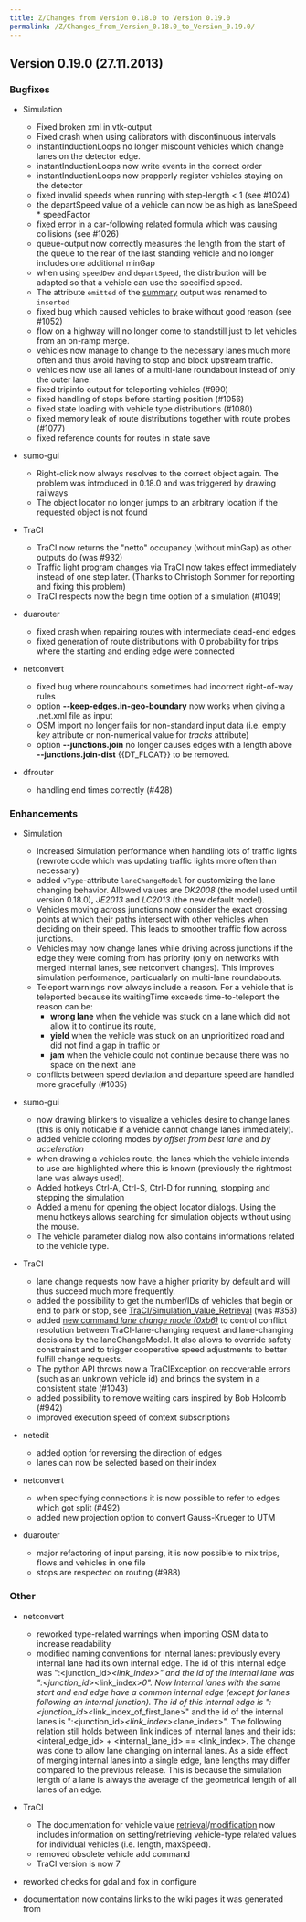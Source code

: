 ```yaml
---
title: Z/Changes from Version 0.18.0 to Version 0.19.0
permalink: /Z/Changes_from_Version_0.18.0_to_Version_0.19.0/
---
```


## Version 0.19.0 (27.11.2013)

### Bugfixes

- Simulation
  - Fixed broken xml in vtk-output
  - Fixed crash when using calibrators with discontinuous intervals
  - instantInductionLoops no longer miscount vehicles which change
    lanes on the detector edge.
  - instantInductionLoops now write events in the correct order
  - instantInductionLoops now propperly register vehicles staying on
    the detector
  - fixed invalid speeds when running with step-length < 1 (see #1024)
  - the departSpeed value of a vehicle can now be as high as
    laneSpeed \* speedFactor
  - fixed error in a car-following related formula which was causing
    collisions (see #1026)
  - queue-output now correctly measures the length from the start of
    the queue to the rear of the last standing vehicle and no longer
    includes one additional minGap
  - when using `speedDev` and
    `departSpeed`, the distribution will
    be adapted so that a vehicle can use the specified speed.
  - The attribute `emitted` of the
    [summary](../Simulation/Output/Summary.md) output was
    renamed to `inserted`
  - fixed bug which caused vehicles to brake without good reason
    (see #1052)
  - flow on a highway will no longer come to standstill just to let
    vehicles from an on-ramp merge.
  - vehicles now manage to change to the necessary lanes much more
    often and thus avoid having to stop and block upstream traffic.
  - vehicles now use all lanes of a multi-lane roundabout instead of
    only the outer lane.
  - fixed tripinfo output for teleporting vehicles
    (#990)
  - fixed handling of stops before starting position
    (#1056)
  - fixed state loading with vehicle type distributions
    (#1080)
  - fixed memory leak of route distributions together with route
    probes
    (#1077)
  - fixed reference counts for routes in state save

- sumo-gui
  - Right-click now always resolves to the correct object again. The
    problem was introduced in 0.18.0 and was triggered by drawing
    railways
  - The object locator no longer jumps to an arbitrary location if
    the requested object is not found

- TraCI
  - TraCI now returns the "netto" occupancy (without minGap) as
    other outputs do (was #932)
  - Traffic light program changes via TraCI now takes effect
    immediately instead of one step later. (Thanks to Christoph
    Sommer for reporting and fixing this problem)
  - TraCI respects now the begin time option of a simulation
    (#1049)

- duarouter
  - fixed crash when repairing routes with intermediate dead-end
    edges
  - fixed generation of route distributions with 0 probability for
    trips where the starting and ending edge were connected

- netconvert
  - fixed bug where roundabouts sometimes had incorrect right-of-way
    rules
  - option **--keep-edges.in-geo-boundary** now works when giving a .net.xml file as input
  - OSM import no longer fails for non-standard input data (i.e.
    empty *key* attribute or non-numerical value for *tracks*
    attribute)
  - option **--junctions.join** no longer causes edges with a length above **--junctions.join-dist** {{DT_FLOAT}} to be
    removed.

- dfrouter
  - handling end times correctly
    (#428)

### Enhancements

- Simulation
  - Increased Simulation performance when handling lots of traffic
    lights (rewrote code which was updating traffic lights more
    often than necessary)
  - added `vType`-attribute
    `laneChangeModel` for customizing the
    lane changing behavior. Allowed values are *DK2008* (the model
    used until version 0.18.0), *JE2013* and *LC2013* (the new
    default model).
  - Vehicles moving across junctions now consider the exact crossing
    points at which their paths intersect with other vehicles when
    deciding on their speed. This leads to smoother traffic flow
    across junctions.
  - Vehicles may now change lanes while driving across junctions if
    the edge they were coming from has priority (only on networks
    with merged internal lanes, see netconvert changes). This
    improves simulation performance, particualarly on multi-lane
    roundabouts.
  - Teleport warnings now always include a reason. For a vehicle
    that is teleported because its waitingTime exceeds
    time-to-teleport the reason can be:
    - **wrong lane** when the vehicle was stuck on a lane which
      did not allow it to continue its route,
    - **yield** when the vehicle was stuck on an unprioritized
      road and did not find a gap in traffic or
    - **jam** when the vehicle could not continue because there
      was no space on the next lane
  - conflicts between speed deviation and departure speed are
    handled more gracefully (#1035)

- sumo-gui
  - now drawing blinkers to visualize a vehicles desire to change
    lanes (this is only noticable if a vehicle cannot change lanes
    immediately).
  - added vehicle coloring modes *by offset from best lane* and *by
    acceleration*
  - when drawing a vehicles route, the lanes which the vehicle
    intends to use are highlighted where this is known (previously
    the rightmost lane was always used).
  - Added hotkeys Ctrl-A, Ctrl-S, Ctrl-D for running, stopping and
    stepping the simulation
  - Added a menu for opening the object locator dialogs. Using the
    menu hotkeys allows searching for simulation objects without
    using the mouse.
  - The vehicle parameter dialog now also contains informations
    related to the vehicle type.

- TraCI
  - lane change requests now have a higher priority by default and
    will thus succeed much more frequently.
  - added the possibility to get the number/IDs of vehicles that
    begin or end to park or stop, see
    [TraCI/Simulation_Value_Retrieval](../TraCI/Simulation_Value_Retrieval.md)
    (was #353)
  - added [new command *lane change mode (0xb6)*](../TraCI/Change_Vehicle_State.md#lane_change_mode_0xb6d) to control
    conflict resolution between TraCI-lane-changing request and
    lane-changing decisions by the laneChangeModel. It also allows
    to override safety constrainst and to trigger cooperative speed
    adjustments to better fulfill change requests.
  - The python API throws now a TraCIException on recoverable errors
    (such as an unknown vehicle id) and brings the system in a
    consistent state
    (#1043)
  - added possibility to remove waiting cars inspired by Bob Holcomb (#942)
  - improved execution speed of context subscriptions

- netedit
  - added option for reversing the direction of edges
  - lanes can now be selected based on their index

- netconvert
  - when specifying connections it is now possible to refer to edges
    which got split (#492)
  - added new projection option to convert Gauss-Krueger to UTM

- duarouter
  - major refactoring of input parsing, it is now possible to mix
    trips, flows and vehicles in one file
  - stops are respected on routing (#988)

### Other

- netconvert
  - reworked type-related warnings when importing OSM data to
    increase readability
  - modified naming conventions for internal lanes: previously every
    internal lane had its own internal edge. The id of this internal
    edge was ":<junction_id\>_<link_index\>" and the id of the
    internal lane was ":<junction_id\>_<link_index\>_0". 
    Now Internal lanes with the same start and end edge have a common
    internal edge (except for lanes following an internal junction).
    The id of this internal edge is
    ":<junction_id\>_<link_index_of_first_lane\>" and the id of the
    internal lanes is ":<junction_id\>_<link_index\>_<lane_index\>".
    The following relation still holds between link indices of
    internal lanes and their ids: <interal_edge_id\> +
    <internal_lane_id\> == <link_index\>. The change was done to allow
    lane changing on internal lanes. As a side effect of merging
    internal lanes into a single edge, lane lengths may differ
    compared to the previous release. This is because the simulation
    length of a lane is always the average of the geometrical length
    of all lanes of an edge.

- TraCI
  - The documentation for vehicle value
    [retrieval](../TraCI/Vehicle_Value_Retrieval.md)/[modification](../TraCI/Change_Vehicle_State.md)
    now includes information on setting/retrieving vehicle-type
    related values for individual vehicles (i.e. length, maxSpeed).
  - removed obsolete vehicle add command
  - TraCI version is now 7

- reworked checks for gdal and fox in configure
- documentation now contains links to the wiki pages it was generated from